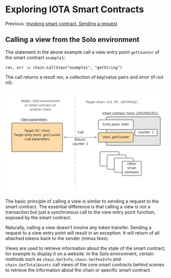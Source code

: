 # Exploring IOTA Smart Contracts

Previous: [Invoking smart contract. Sending a request](6.md)   

## Calling a view from the Solo environment
The statement in the above example call a view entry point `getCounter` of the smart contract `example1`:
```
res, err := chain.CallView("example1", "getString")
```
The call returns a result res, a collection of key/value pairs and error (if not nil).


![](call_view.png)

The basic principle of calling a view is similar to sending a request to the smart contract. 
The essential difference is that calling a view is not a transaction but just a synchronous call 
to the view entry point function, exposed by the smart contract.

Naturally, calling a view doesn’t involve any token transfer. 
Sending a request to a view entry point will result in an exception. It will return of all attached 
tokens back to the sender (minus fees).

Views are used to retrieve information about the state of the smart contract, 
for example to display it on a website. In the Solo environment, certain methods such as `chain.GetInfo`, 
`chain.GetFeeInfo` and `chain.GetTotalAssets` call views of the core smart contracts behind scenes 
to retrieve the information about the chain or specific smart contract.